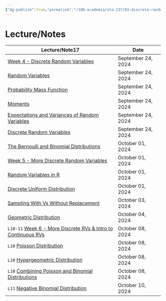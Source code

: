 ```yaml
---
{"dg-publish":true,"permalink":"/100-academia/sta-237/03-discrete-random-variables/3-discrete-random-variables/","tags":["#module","#university","stats"],"created":"2024-09-28T19:25:05.000-04:00","updated":"2024-11-23T20:52:37.859-05:00"}
---
```



# Lecture/Notes

<div><table class="dataview table-view-table"><thead class="table-view-thead"><tr class="table-view-tr-header"><th class="table-view-th"><span>Lecture/Note</span><span class="dataview small-text">17</span></th><th class="table-view-th"><span>Date</span></th></tr></thead><tbody class="table-view-tbody"><tr><td><span><a data-tooltip-position="top" aria-label="100 Academia/STA237/03 Discrete Random Variables/Week 4 - Discrete Random Variables.md" data-href="100 Academia/STA237/03 Discrete Random Variables/Week 4 - Discrete Random Variables.md" href="100 Academia/STA237/03 Discrete Random Variables/Week 4 - Discrete Random Variables.md" class="internal-link" target="_blank" rel="noopener nofollow">Week 4 - Discrete Random Variables</a></span></td><td>September 24, 2024</td></tr><tr><td><span><a data-tooltip-position="top" aria-label="100 Academia/STA237/03 Discrete Random Variables/Random Variables.md" data-href="100 Academia/STA237/03 Discrete Random Variables/Random Variables.md" href="100 Academia/STA237/03 Discrete Random Variables/Random Variables.md" class="internal-link" target="_blank" rel="noopener nofollow">Random Variables</a></span></td><td>September 24, 2024</td></tr><tr><td><span><a data-tooltip-position="top" aria-label="100 Academia/STA237/03 Discrete Random Variables/Probability Mass Function.md" data-href="100 Academia/STA237/03 Discrete Random Variables/Probability Mass Function.md" href="100 Academia/STA237/03 Discrete Random Variables/Probability Mass Function.md" class="internal-link" target="_blank" rel="noopener nofollow">Probability Mass Function</a></span></td><td>September 24, 2024</td></tr><tr><td><span><a data-tooltip-position="top" aria-label="100 Academia/STA237/03 Discrete Random Variables/Moments.md" data-href="100 Academia/STA237/03 Discrete Random Variables/Moments.md" href="100 Academia/STA237/03 Discrete Random Variables/Moments.md" class="internal-link" target="_blank" rel="noopener nofollow">Moments</a></span></td><td>September 24, 2024</td></tr><tr><td><span><a data-tooltip-position="top" aria-label="100 Academia/STA237/03 Discrete Random Variables/Expectations and Variances of Random Variables.md" data-href="100 Academia/STA237/03 Discrete Random Variables/Expectations and Variances of Random Variables.md" href="100 Academia/STA237/03 Discrete Random Variables/Expectations and Variances of Random Variables.md" class="internal-link" target="_blank" rel="noopener nofollow">Expectations and Variances of Random Variables</a></span></td><td>September 24, 2024</td></tr><tr><td><span><a data-tooltip-position="top" aria-label="100 Academia/STA237/03 Discrete Random Variables/Discrete Random Variables.md" data-href="100 Academia/STA237/03 Discrete Random Variables/Discrete Random Variables.md" href="100 Academia/STA237/03 Discrete Random Variables/Discrete Random Variables.md" class="internal-link" target="_blank" rel="noopener nofollow">Discrete Random Variables</a></span></td><td>September 24, 2024</td></tr><tr><td><span><a data-tooltip-position="top" aria-label="100 Academia/STA237/03 Discrete Random Variables/The Bernoulli and Binomial Distributions.md" data-href="100 Academia/STA237/03 Discrete Random Variables/The Bernoulli and Binomial Distributions.md" href="100 Academia/STA237/03 Discrete Random Variables/The Bernoulli and Binomial Distributions.md" class="internal-link" target="_blank" rel="noopener nofollow">The Bernoulli and Binomial Distributions</a></span></td><td>October 01, 2024</td></tr><tr><td><span><a data-tooltip-position="top" aria-label="100 Academia/STA237/03 Discrete Random Variables/Week 5 - More Discrete Random Variables.md" data-href="100 Academia/STA237/03 Discrete Random Variables/Week 5 - More Discrete Random Variables.md" href="100 Academia/STA237/03 Discrete Random Variables/Week 5 - More Discrete Random Variables.md" class="internal-link" target="_blank" rel="noopener nofollow">Week 5 - More Discrete Random Variables</a></span></td><td>October 01, 2024</td></tr><tr><td><span><a data-tooltip-position="top" aria-label="100 Academia/STA237/03 Discrete Random Variables/Random Variables in R.md" data-href="100 Academia/STA237/03 Discrete Random Variables/Random Variables in R.md" href="100 Academia/STA237/03 Discrete Random Variables/Random Variables in R.md" class="internal-link" target="_blank" rel="noopener nofollow">Random Variables in R</a></span></td><td>October 01, 2024</td></tr><tr><td><span><a data-tooltip-position="top" aria-label="100 Academia/STA237/03 Discrete Random Variables/Discrete Uniform Distribution.md" data-href="100 Academia/STA237/03 Discrete Random Variables/Discrete Uniform Distribution.md" href="100 Academia/STA237/03 Discrete Random Variables/Discrete Uniform Distribution.md" class="internal-link" target="_blank" rel="noopener nofollow">Discrete Uniform Distribution</a></span></td><td>October 01, 2024</td></tr><tr><td><span><a data-tooltip-position="top" aria-label="100 Academia/STA237/03 Discrete Random Variables/Sampling With Vs Without Replacement.md" data-href="100 Academia/STA237/03 Discrete Random Variables/Sampling With Vs Without Replacement.md" href="100 Academia/STA237/03 Discrete Random Variables/Sampling With Vs Without Replacement.md" class="internal-link" target="_blank" rel="noopener nofollow">Sampling With Vs Without Replacement</a></span></td><td>October 03, 2024</td></tr><tr><td><span><a data-tooltip-position="top" aria-label="100 Academia/STA237/03 Discrete Random Variables/Geometric Distribution.md" data-href="100 Academia/STA237/03 Discrete Random Variables/Geometric Distribution.md" href="100 Academia/STA237/03 Discrete Random Variables/Geometric Distribution.md" class="internal-link" target="_blank" rel="noopener nofollow">Geometric Distribution</a></span></td><td>October 04, 2024</td></tr><tr><td><span> <code class="code-styler-inline">L10-11</code> <a data-tooltip-position="top" aria-label="100 Academia/STA237/03 Discrete Random Variables/Week 6 - More Discrete RVs &amp; Intro to Continuous RVs.md" data-href="100 Academia/STA237/03 Discrete Random Variables/Week 6 - More Discrete RVs &amp; Intro to Continuous RVs.md" href="100 Academia/STA237/03 Discrete Random Variables/Week 6 - More Discrete RVs &amp; Intro to Continuous RVs.md" class="internal-link" target="_blank" rel="noopener nofollow">Week 6 - More Discrete RVs &amp; Intro to Continuous RVs</a></span></td><td>October 08, 2024</td></tr><tr><td><span> <code class="code-styler-inline">L10</code> <a data-tooltip-position="top" aria-label="100 Academia/STA237/03 Discrete Random Variables/Poisson Distribution.md" data-href="100 Academia/STA237/03 Discrete Random Variables/Poisson Distribution.md" href="100 Academia/STA237/03 Discrete Random Variables/Poisson Distribution.md" class="internal-link" target="_blank" rel="noopener nofollow">Poisson Distribution</a></span></td><td>October 08, 2024</td></tr><tr><td><span> <code class="code-styler-inline">L10</code> <a data-tooltip-position="top" aria-label="100 Academia/STA237/03 Discrete Random Variables/Hypergeometric Distribution.md" data-href="100 Academia/STA237/03 Discrete Random Variables/Hypergeometric Distribution.md" href="100 Academia/STA237/03 Discrete Random Variables/Hypergeometric Distribution.md" class="internal-link" target="_blank" rel="noopener nofollow">Hypergeometric Distribution</a></span></td><td>October 08, 2024</td></tr><tr><td><span> <code class="code-styler-inline">L10</code> <a data-tooltip-position="top" aria-label="100 Academia/STA237/03 Discrete Random Variables/Combining Poisson and Binomial Distributions.md" data-href="100 Academia/STA237/03 Discrete Random Variables/Combining Poisson and Binomial Distributions.md" href="100 Academia/STA237/03 Discrete Random Variables/Combining Poisson and Binomial Distributions.md" class="internal-link" target="_blank" rel="noopener nofollow">Combining Poisson and Binomial Distributions</a></span></td><td>October 08, 2024</td></tr><tr><td><span> <code class="code-styler-inline">L11</code> <a data-tooltip-position="top" aria-label="100 Academia/STA237/03 Discrete Random Variables/Negative Binomial Distribution.md" data-href="100 Academia/STA237/03 Discrete Random Variables/Negative Binomial Distribution.md" href="100 Academia/STA237/03 Discrete Random Variables/Negative Binomial Distribution.md" class="internal-link" target="_blank" rel="noopener nofollow">Negative Binomial Distribution</a></span></td><td>October 10, 2024</td></tr></tbody></table></div>
